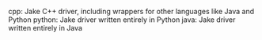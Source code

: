 cpp: Jake C++ driver, including wrappers for other languages like Java and Python
python: Jake driver written entirely in Python
java: Jake driver written entirely in Java